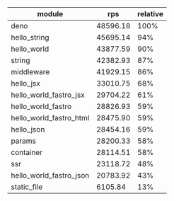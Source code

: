 
| module                  | rps      | relative |
| ----------------------- | -------- | -------- |
| deno                    | 48596.18 | 100%     |
| hello_string            | 45695.14 | 94%      |
| hello_world             | 43877.59 | 90%      |
| string                  | 42382.93 | 87%      |
| middleware              | 41929.15 | 86%      |
| hello_jsx               | 33010.75 | 68%      |
| hello_world_fastro_jsx  | 29704.22 | 61%      |
| hello_world_fastro      | 28826.93 | 59%      |
| hello_world_fastro_html | 28475.90 | 59%      |
| hello_json              | 28454.16 | 59%      |
| params                  | 28200.33 | 58%      |
| container               | 28114.51 | 58%      |
| ssr                     | 23118.72 | 48%      |
| hello_world_fastro_json | 20783.92 | 43%      |
| static_file             | 6105.84  | 13%      |